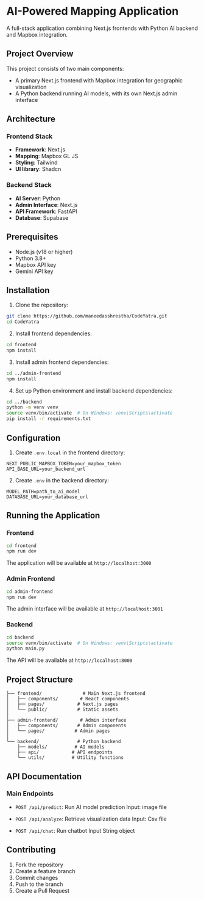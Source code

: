 # AI-Powered Mapping Application

A full-stack application combining Next.js frontends with Python AI backend and Mapbox integration.

## Project Overview

This project consists of two main components:
- A primary Next.js frontend with Mapbox integration for geographic visualization
- A Python backend running AI models, with its own Next.js admin interface

## Architecture

### Frontend Stack
- **Framework**: Next.js
- **Mapping**: Mapbox GL JS
- **Styling**: Tailwind
- **UI library**: Shadcn

### Backend Stack
- **AI Server**: Python
- **Admin Interface**: Next.js
- **API Framework**: FastAPI
- **Database**: Supabase

## Prerequisites

- Node.js (v18 or higher)
- Python 3.8+
- Mapbox API key
- Gemini API key

## Installation

1. Clone the repository:
```bash
git clone https://github.com/maneedasshrestha/CodeYatra.git  
cd CodeYatra
```

2. Install frontend dependencies:
```bash
cd frontend
npm install
```

3. Install admin frontend dependencies:
```bash
cd ../admin-frontend
npm install
```

4. Set up Python environment and install backend dependencies:
```bash
cd ../backend
python -m venv venv
source venv/bin/activate  # On Windows: venv\Scripts\activate
pip install -r requirements.txt
```

## Configuration

1. Create `.env.local` in the frontend directory:
```
NEXT_PUBLIC_MAPBOX_TOKEN=your_mapbox_token
API_BASE_URL=your_backend_url
```

2. Create `.env` in the backend directory:
```
MODEL_PATH=path_to_ai_model
DATABASE_URL=your_database_url
```

## Running the Application
[//]: # (TODO: change the frontend, admin-frontend and backend directories)

### Frontend
```bash
cd frontend
npm run dev
```
The application will be available at `http://localhost:3000`

### Admin Frontend
```bash
cd admin-frontend
npm run dev
```
The admin interface will be available at `http://localhost:3001`

### Backend
```bash
cd backend
source venv/bin/activate  # On Windows: venv\Scripts\activate
python main.py
```
The API will be available at `http://localhost:8000`

## Project Structure

```
├── frontend/               # Main Next.js frontend
│   ├── components/        # React components
│   ├── pages/            # Next.js pages
│   └── public/           # Static assets
│
├── admin-frontend/        # Admin interface
│   ├── components/       # Admin components
│   └── pages/           # Admin pages
│
└── backend/              # Python backend
    ├── models/          # AI models
    ├── api/            # API endpoints
    └── utils/          # Utility functions
```

## API Documentation

### Main Endpoints


- `POST /api/predict`: Run AI model prediction
  Input: image file

- `POST /api/analyze`: Retrieve visualization data
  Input: Csv file
- `POST /api/chat`: Run chatbot
  Input String object



## Contributing

1. Fork the repository
2. Create a feature branch
3. Commit changes
4. Push to the branch
5. Create a Pull Request

